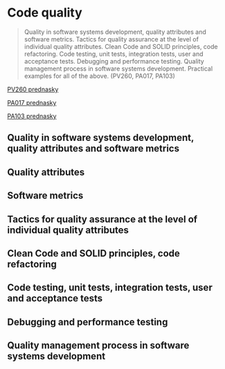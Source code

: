 # Code quality

> Quality in software systems development, quality attributes and software metrics. Tactics for quality assurance at the level of individual quality attributes. Clean Code and SOLID principles, code refactoring. Code testing, unit tests, integration tests, user and acceptance tests. Debugging and performance testing. Quality management process in software systems development. Practical examples for all of the above. (PV260, PA017, PA103)

[PV260 prednasky](https://is.muni.cz/auth/el/fi/jaro2022/PV260/um/lectures/)

[PA017 prednasky](https://is.muni.cz/auth/el/fi/podzim2021/PA017/um/cz/)

[PA103 prednasky](https://is.muni.cz/auth/el/fi/podzim2021/PA103/um/)

## Quality in software systems development, quality attributes and software metrics

## Quality attributes

## Software metrics

## Tactics for quality assurance at the level of individual quality attributes

## Clean Code and SOLID principles, code refactoring

## Code testing, unit tests, integration tests, user and acceptance tests

## Debugging and performance testing

## Quality management process in software systems development

